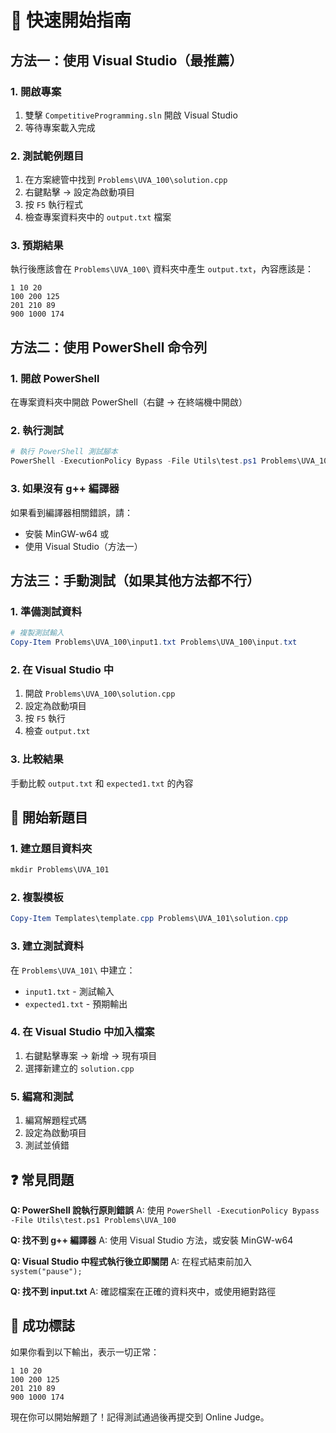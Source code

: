 # 🚀 快速開始指南

## 方法一：使用 Visual Studio（最推薦）

### 1. 開啟專案
1. 雙擊 `CompetitiveProgramming.sln` 開啟 Visual Studio
2. 等待專案載入完成

### 2. 測試範例題目
1. 在方案總管中找到 `Problems\UVA_100\solution.cpp`
2. 右鍵點擊 → 設定為啟動項目
3. 按 `F5` 執行程式
4. 檢查專案資料夾中的 `output.txt` 檔案

### 3. 預期結果
執行後應該會在 `Problems\UVA_100\` 資料夾中產生 `output.txt`，內容應該是：
```
1 10 20
100 200 125
201 210 89
900 1000 174
```

## 方法二：使用 PowerShell 命令列

### 1. 開啟 PowerShell
在專案資料夾中開啟 PowerShell（右鍵 → 在終端機中開啟）

### 2. 執行測試
```powershell
# 執行 PowerShell 測試腳本
PowerShell -ExecutionPolicy Bypass -File Utils\test.ps1 Problems\UVA_100
```

### 3. 如果沒有 g++ 編譯器
如果看到編譯器相關錯誤，請：
- 安裝 MinGW-w64 或
- 使用 Visual Studio（方法一）

## 方法三：手動測試（如果其他方法都不行）

### 1. 準備測試資料
```powershell
# 複製測試輸入
Copy-Item Problems\UVA_100\input1.txt Problems\UVA_100\input.txt
```

### 2. 在 Visual Studio 中
1. 開啟 `Problems\UVA_100\solution.cpp`
2. 設定為啟動項目
3. 按 `F5` 執行
4. 檢查 `output.txt`

### 3. 比較結果
手動比較 `output.txt` 和 `expected1.txt` 的內容

## 🎯 開始新題目

### 1. 建立題目資料夾
```powershell
mkdir Problems\UVA_101
```

### 2. 複製模板
```powershell
Copy-Item Templates\template.cpp Problems\UVA_101\solution.cpp
```

### 3. 建立測試資料
在 `Problems\UVA_101\` 中建立：
- `input1.txt` - 測試輸入
- `expected1.txt` - 預期輸出

### 4. 在 Visual Studio 中加入檔案
1. 右鍵點擊專案 → 新增 → 現有項目
2. 選擇新建立的 `solution.cpp`

### 5. 編寫和測試
1. 編寫解題程式碼
2. 設定為啟動項目
3. 測試並偵錯

## ❓ 常見問題

**Q: PowerShell 說執行原則錯誤**
A: 使用 `PowerShell -ExecutionPolicy Bypass -File Utils\test.ps1 Problems\UVA_100`

**Q: 找不到 g++ 編譯器**
A: 使用 Visual Studio 方法，或安裝 MinGW-w64

**Q: Visual Studio 中程式執行後立即關閉**
A: 在程式結束前加入 `system("pause");`

**Q: 找不到 input.txt**
A: 確認檔案在正確的資料夾中，或使用絕對路徑

## 🎉 成功標誌

如果你看到以下輸出，表示一切正常：
```
1 10 20
100 200 125
201 210 89
900 1000 174
```

現在你可以開始解題了！記得測試通過後再提交到 Online Judge。
